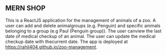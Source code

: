 ## MERN SHOP

This is a ReactJS application for the management of animals of a zoo. A user can add and delete animalgroups (e.g. Penguin) and specific animals belonging to a group (e.g Paul (Penguin group)). The user canview the last date of medical checkup of an animal. The user can update the medical checkup date with thecurrent date. The app is deployed at https://rahil404.github.io/zoo-management.